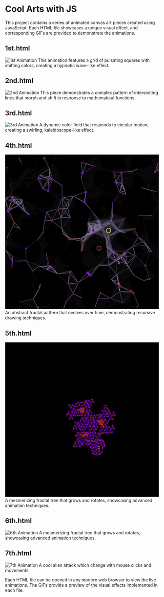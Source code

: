 # Cool Arts with JS

This project contains a series of animated canvas art pieces created using JavaScript. Each HTML file showcases a unique visual effect, and corresponding GIFs are provided to demonstrate the animations.

## 1st.html
![1st Animation](1.png)
This animation features a grid of pulsating squares with shifting colors, creating a hypnotic wave-like effect.

## 2nd.html
![2nd Animation](2.png)
This piece demonstrates a complex pattern of intersecting lines that morph and shift in response to mathematical functions.

## 3rd.html
![3rd Animation](3.png)
A dynamic color field that responds to circular motion, creating a swirling, kaleidoscope-like effect.

## 4th.html
![4th Animation](4.png)
An abstract fractal pattern that evolves over time, demonstrating recursive drawing techniques.

## 5th.html
![5th Animation](5.png)
A mesmerizing fractal tree that grows and rotates, showcasing advanced animation techniques.

## 6th.html
![6th Animation](6.png)
A mesmerizing fractal tree that grows and rotates, showcasing advanced animation techniques.

## 7th.html
![7th Animation](7.png)
A cool alien attack which change with mouse clicks and movements

Each HTML file can be opened in any modern web browser to view the live animations. The GIFs provide a preview of the visual effects implemented in each file.